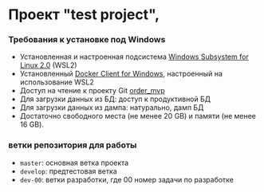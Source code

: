 # Проект "test project",

### Требования к установке под Windows

- Установленная и настроенная подсистема [Windows Subsystem for Linux 2.0](https://docs.microsoft.com/en-us/windows/wsl/install) (WSL2)
- Установленный [Docker Client for Windows](https://docs.docker.com/desktop/windows/install/), настроенный на использование WSL2
- Доступ на чтение к проекту Git [order_mvp](https://github.com/mmankova/order_mvp/)
- Для загрузки данных из БД: доступ к продуктивной БД 
- Для загрузки данных из дампа: натурально, дамп БД
- Достаточно свободного места (не менее 20 GB) и памяти (не менее 16 GB).

### ветки репозитория для работы

- `master`: основная ветка проекта
- `develop`: предтестовая ветка 
- `dev-00`: ветки разработки, где 00 номер задачи по разработке
